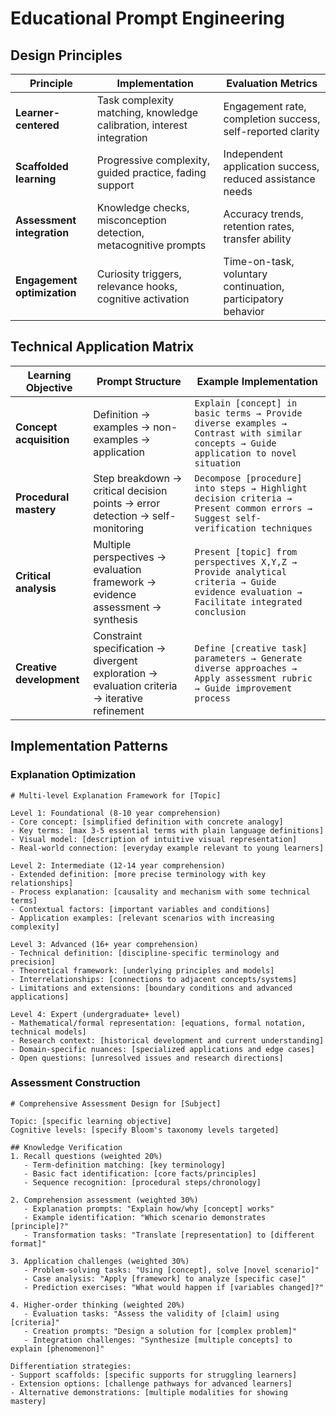 # Educational Prompt Engineering

## Design Principles
| Principle | Implementation | Evaluation Metrics |
|-----------|----------------|-------------------|
| **Learner-centered** | Task complexity matching, knowledge calibration, interest integration | Engagement rate, completion success, self-reported clarity |
| **Scaffolded learning** | Progressive complexity, guided practice, fading support | Independent application success, reduced assistance needs |
| **Assessment integration** | Knowledge checks, misconception detection, metacognitive prompts | Accuracy trends, retention rates, transfer ability |
| **Engagement optimization** | Curiosity triggers, relevance hooks, cognitive activation | Time-on-task, voluntary continuation, participatory behavior |

## Technical Application Matrix

| Learning Objective | Prompt Structure | Example Implementation |
|-------------------|------------------|------------------------|
| **Concept acquisition** | Definition → examples → non-examples → application | `Explain [concept] in basic terms → Provide diverse examples → Contrast with similar concepts → Guide application to novel situation` |
| **Procedural mastery** | Step breakdown → critical decision points → error detection → self-monitoring | `Decompose [procedure] into steps → Highlight decision criteria → Present common errors → Suggest self-verification techniques` |
| **Critical analysis** | Multiple perspectives → evaluation framework → evidence assessment → synthesis | `Present [topic] from perspectives X,Y,Z → Provide analytical criteria → Guide evidence evaluation → Facilitate integrated conclusion` |
| **Creative development** | Constraint specification → divergent exploration → evaluation criteria → iterative refinement | `Define [creative task] parameters → Generate diverse approaches → Apply assessment rubric → Guide improvement process` |

## Implementation Patterns

### Explanation Optimization
```
# Multi-level Explanation Framework for [Topic]

Level 1: Foundational (8-10 year comprehension)
- Core concept: [simplified definition with concrete analogy]
- Key terms: [max 3-5 essential terms with plain language definitions]
- Visual model: [description of intuitive visual representation]
- Real-world connection: [everyday example relevant to young learners]

Level 2: Intermediate (12-14 year comprehension)
- Extended definition: [more precise terminology with key relationships]
- Process explanation: [causality and mechanism with some technical terms]
- Contextual factors: [important variables and conditions]
- Application examples: [relevant scenarios with increasing complexity]

Level 3: Advanced (16+ year comprehension)
- Technical definition: [discipline-specific terminology and precision]
- Theoretical framework: [underlying principles and models]
- Interrelationships: [connections to adjacent concepts/systems]
- Limitations and extensions: [boundary conditions and advanced applications]

Level 4: Expert (undergraduate+ level)
- Mathematical/formal representation: [equations, formal notation, technical models]
- Research context: [historical development and current understanding]
- Domain-specific nuances: [specialized applications and edge cases]
- Open questions: [unresolved issues and research directions]
```

### Assessment Construction
```
# Comprehensive Assessment Design for [Subject]

Topic: [specific learning objective]
Cognitive levels: [specify Bloom's taxonomy levels targeted]

## Knowledge Verification
1. Recall questions (weighted 20%)
   - Term-definition matching: [key terminology]
   - Basic fact identification: [core facts/principles]
   - Sequence recognition: [procedural steps/chronology]

2. Comprehension assessment (weighted 30%)
   - Explanation prompts: "Explain how/why [concept] works"
   - Example identification: "Which scenario demonstrates [principle]?"
   - Transformation tasks: "Translate [representation] to [different format]"

3. Application challenges (weighted 30%)
   - Problem-solving tasks: "Using [concept], solve [novel scenario]"
   - Case analysis: "Apply [framework] to analyze [specific case]"
   - Prediction exercises: "What would happen if [variables changed]?"

4. Higher-order thinking (weighted 20%)
   - Evaluation tasks: "Assess the validity of [claim] using [criteria]"
   - Creation prompts: "Design a solution for [complex problem]"
   - Integration challenges: "Synthesize [multiple concepts] to explain [phenomenon]"

Differentiation strategies:
- Support scaffolds: [specific supports for struggling learners]
- Extension options: [challenge pathways for advanced learners]
- Alternative demonstrations: [multiple modalities for showing mastery]
``` 